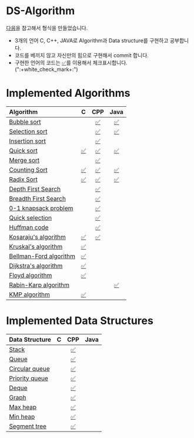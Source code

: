# DS-Algorithm

[다음](https://github.com/baeharam/algos)을 참고해서 형식을 만들었습니다.

* 3개의 언어 C, C++, JAVA로 Algorithm과 Data structure를 구현하고 공부합니다.
* 코드를 베끼지 않고 자신만의 힘으로 구현해서 commit 합니다.
* 구현한 언어의 코드는 [:white_check_mark:]()를 이용해서 체크표시합니다. (":+white_check_mark+:")

# Implemented Algorithms


| Algorithm                                                    |                              C                               |                             CPP                              |                             Java                             |
| :----------------------------------------------------------- | :----------------------------------------------------------: | :----------------------------------------------------------: | :----------------------------------------------------------: |
| [Bubble sort](http://sexycoder.tistory.com/83?category=726692) |                                                              | [✅](https://github.com/baeharam/DS-Algorithm/blob/master/Bubble%20sort/Bubble%20sort.cpp) | [:white_check_mark:](https://github.com/baeharam/DS-Algorithm/blob/master/Bubble%20sort/Bubble%20sort.java) |
| [Selection sort](http://sexycoder.tistory.com/47?category=726692) |                                                              | [✅](https://github.com/baeharam/DS-Algorithm/blob/master/Selection%20sort/Selection%20sort.cpp) | [:white_check_mark:](https://github.com/baeharam/DS-Algorithm/blob/master/Selection%20sort/Selection%20sort.java) |
| [Insertion sort](http://sexycoder.tistory.com/75?category=726692) |                                                              | [✅](https://github.com/baeharam/DS-Algorithm/blob/master/Insertion%20sort/Insertion%20sort.cpp) |                                                              |
| [Quick sort](http://sexycoder.tistory.com/30?category=726692) | [:white_check_mark:](https://github.com/baeharam/DS-Algorithm/blob/master/Quick%20sort/Quick%20sort.c) | [✅](https://github.com/baeharam/DS-Algorithm/blob/master/Quick%20sort/Quick%20sort.cpp) | [:white_check_mark:](https://github.com/baeharam/DS-Algorithm/blob/master/Quick%20sort/Quick%20sort.java) |
| [Merge sort](http://sexycoder.tistory.com/73?category=726692) |                                                              | [✅](https://github.com/baeharam/DS-Algorithm/blob/master/Merge%20sort/Merge%20sort.cpp) |                                                              |
| [Counting Sort](http://sexycoder.tistory.com/31?category=726692) | [:white_check_mark:](https://github.com/baeharam/DS-Algorithm/blob/master/Counting%20sort/Counting%20sort.c) | [✅](https://github.com/baeharam/DS-Algorithm/blob/master/Counting%20sort/Counting%20sort.cpp) | [:white_check_mark:](https://github.com/baeharam/DS-Algorithm/blob/master/Counting%20sort/Counting%20sort.java) |
| [Radix Sort](http://sexycoder.tistory.com/74?category=726692) | [:white_check_mark:](https://github.com/baeharam/DS-Algorithm/blob/master/Radix%20sort/Radix%20sort.c) | [✅](https://github.com/baeharam/DS-Algorithm/blob/master/Radix%20sort/Radix%20sort.cpp) | [:white_check_mark:](https://github.com/baeharam/DS-Algorithm/blob/master/Radix%20sort/Radix%20sort.java) |
| [Depth First Search](https://github.com/baeharam/TIL/blob/master/Algorithm%20PS/BFS%2CDFS.md) |                                                              | [✅](https://github.com/baeharam/DS-Algorithm/blob/master/Depth%20First%20Search/DFS(Depth%20First%20Search).cpp) |                                                              |
| [Breadth First Search](https://github.com/baeharam/TIL/blob/master/Algorithm%20PS/BFS%2CDFS.md) |                                                              | [✅](https://github.com/baeharam/DS-Algorithm/blob/master/Breadth%20First%20Search/BFS(Breath%20First%20Search).cpp) |                                                              |
| [0-1 knapsack problem](https://github.com/baeharam/TIL/blob/master/Algorithm%20PS/Knapsack%20Problem.md) |                                                              | [✅](https://github.com/baeharam/DS-Algorithm/blob/master/0-1%20knapsack%20problem/0-1%20knapsackproblem.cpp) |                                                              |
| [Quick selection](http://sexycoder.tistory.com/101)          |                                                              | [✅](https://github.com/baeharam/DS-Algorithm/blob/master/Quick%20selection/Quick%20Selection.cpp) |                                                              |
| [Huffman code](https://www.geeksforgeeks.org/greedy-algorithms-set-3-huffman-coding/) |                                                              | [✅](https://github.com/baeharam/DS-Algorithm/blob/master/Huffman%20code/Huffman%20code.cpp) |                                                              |
| [Kosaraju's algorithm](https://blog.qwaz.io/problem-solving/scc%EC%99%80-2-sat) | [:white_check_mark:](https://github.com/baeharam/DS-Algorithm/blob/master/Kosaraju's%20algorithm/Kosaraju's%20algorithm.c) | [:white_check_mark:](https://github.com/baeharam/PS/blob/master/DFS%26BFS/2150%EB%B2%88(Strongly%20Connected%20Component).cpp) |                                                              |
| [Kruskal's algorithm](https://ko.wikipedia.org/wiki/%ED%81%AC%EB%9F%AC%EC%8A%A4%EC%BB%AC_%EC%95%8C%EA%B3%A0%EB%A6%AC%EC%A6%98) | [:white_check_mark:](https://github.com/baeharam/DS-Algorithm/blob/master/Kruskal's%20algorithm/Kruskal's%20algorithm.c) |                                                              |                                                              |
| [Bellman-Ford algorithm](https://github.com/baeharam/TIL/blob/master/Algorithm%2CDS/Algorithms/Bellman-Ford%20Algorithm.pdf) | [:white_check_mark:](https://github.com/baeharam/DS-Algorithm/blob/master/Bellman-Ford%20algorithm/Bellman-Ford%20algorithm.c) |                                                              |                                                              |
| [Dijkstra's algorithm](https://ko.wikipedia.org/wiki/%EB%8D%B0%EC%9D%B4%ED%81%AC%EC%8A%A4%ED%8A%B8%EB%9D%BC_%EC%95%8C%EA%B3%A0%EB%A6%AC%EC%A6%98) | [:white_check_mark:](https://github.com/baeharam/DS-Algorithm/blob/master/Dijkstra%20algorithm/Dijkstra%20algorithm.c) |                                                              |                                                              |
| [Floyd algorithm](https://github.com/baeharam/TIL/blob/master/Algorithm%2CDS/Algorithms/Floyd%20Algorithm.md) | [:white_check_mark:](https://github.com/baeharam/DS-Algorithm/blob/master/Floyd%20algorithm/Floyd.c) |                                                              |                                                              |
| [Rabin-Karp algorithm](https://blog.naver.com/PostView.nhn?blogId=kks227&logNo=220927272165&proxyReferer=https%3A%2F%2Fwww.google.co.kr%2F) |                                                              |                                                              | [:white_check_mark:](https://github.com/baeharam/DS-Algorithm/blob/master/Rabin-Karp%20algorithm/RabinKarp.java) |
| [KMP algorithm](https://blog.naver.com/ndb796/221240660061)  | [:white_check_mark:](https://github.com/baeharam/DS-Algorithm/blob/master/KMP%20algorithm/KMP.c) |                                                              |                                                              |



# Implemented Data Structures

| Data Structure                                               |  C   |                             CPP                              | Java |
| :----------------------------------------------------------- | :--: | :----------------------------------------------------------: | :--: |
| [Stack](http://sexycoder.tistory.com/52?category=726886)     |      | [:white_check_mark:](https://github.com/baeharam/DS-Algorithm/blob/master/Stack/Stack(Linked%20lsit).cpp) |      |
| [Queue](http://sexycoder.tistory.com/57?category=726886)     |      | [:white_check_mark:](https://github.com/baeharam/DS-Algorithm/blob/master/Queue/Queue(Linked%20list).cpp) |      |
| [Circular queue](http://sexycoder.tistory.com/57?category=726886) |      | [:white_check_mark:](https://github.com/baeharam/DS-Algorithm/blob/master/Circular%20queue/Circular%20queue(Array).cpp) |      |
| [Priority queue](http://sexycoder.tistory.com/84?category=726886) |      | [:white_check_mark:](https://github.com/baeharam/DS-Algorithm/blob/master/Priority%20queue/Priority%20queue(Linked%20list).cpp) |      |
| [Deque](http://sexycoder.tistory.com/85?category=726886)     |      | [:white_check_mark:](https://github.com/baeharam/DS-Algorithm/blob/master/Deque/Deque.cpp) |      |
| [Graph](http://sexycoder.tistory.com/77?category=729869)     |      | [:white_check_mark:](https://github.com/baeharam/DS-Algorithm/tree/master/Graph%20representation) |      |
| [Max heap](https://www.geeksforgeeks.org/binary-heap/)       |      | [:white_check_mark:](https://github.com/baeharam/DS-Algorithm/blob/master/Heap/MaxHeap.cpp) |      |
| [Min heap](https://www.geeksforgeeks.org/binary-heap/)       |      | [:white_check_mark:](https://github.com/baeharam/DS-Algorithm/blob/master/Heap/MinHeap.cpp) |      |
| [Segment tree](https://www.acmicpc.net/blog/view/9)          |      | [:white_check_mark:](https://github.com/baeharam/DS-Algorithm/blob/master/Segment%20tree/Segment%20Tree.cpp) |      |
